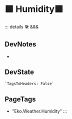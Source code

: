 
# 🟩  <eko>Humidity</eko>🟩



::: details 🛠 <dev>&&&</dev>

## DevNotes

-

## DevState

```py
`TagsToHeaders: False`
```

<h2>PageTags</h2>

- "Eko.Weather.Humidity"
:::
